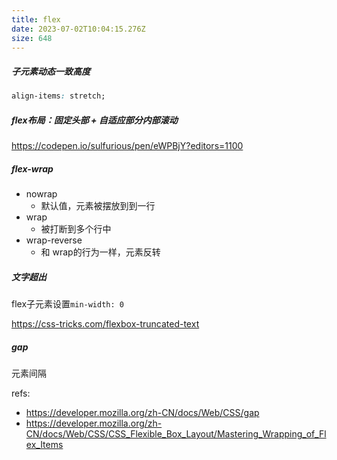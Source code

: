 ```yaml
---
title: flex
date: 2023-07-02T10:04:15.276Z
size: 648
---
```

##### 子元素动态一致高度

```css
align-items: stretch;
```
##### flex布局：固定头部 + 自适应部分内部滚动
https://codepen.io/sulfurious/pen/eWPBjY?editors=1100

##### flex-wrap

- nowrap
  - 默认值，元素被摆放到到一行
- wrap
  - 被打断到多个行中
- wrap-reverse
  - 和 wrap的行为一样，元素反转

##### 文字超出

flex子元素设置`min-width: 0`

https://css-tricks.com/flexbox-truncated-text

##### gap

元素间隔


refs:
- https://developer.mozilla.org/zh-CN/docs/Web/CSS/gap
- https://developer.mozilla.org/zh-CN/docs/Web/CSS/CSS_Flexible_Box_Layout/Mastering_Wrapping_of_Flex_Items

